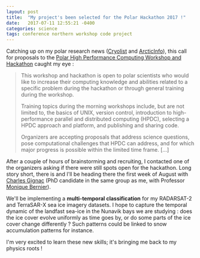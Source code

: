 ```yaml
---
layout: post
title:  "My project's been selected for the Polar Hackathon 2017 !"
date:   2017-07-11 12:55:21 -0400
categories: science
tags: conference northern workshop code project
---
```

Catching up on my polar research news ([Cryolist][Cryolist] and [ArcticInfo][ArcticInfo]), this call for proposals to the [Polar High Performance Computing Workshop and Hackathon][PolarHackathon-Post] caught my eye :
>This workshop and hackathon is open to polar scientists who would like to increase their computing knowledge and abilities related to a specific problem during the hackathon or through general training during the workshop.
>
>Training topics during the morning workshops include, but are not limited to, the basics of UNIX, version control, introduction to
high-performance parallel and distributed computing (HPDC), selecting a HPDC approach and platform, and publishing and sharing code.
>
>Organizers are accepting proposals that address science questions, pose computational challenges that HPDC can address, and for which major progress is possible within the limited time frame. [...]

After a couple of hours of brainstorming and recruiting, I contacted one of the organizers asking if there were still spots open for the hackathon. Long story short, there is and I'll be heading there the first week of August with [Charles Gignac][CharlesGignac-CEN] (PhD candidate in the same group as me, with Professor [Monique Bernier][MBGroup-Page]).

We'll be implementing a **multi-temporal classification** for my RADARSAT-2 and TerraSAR-X sea ice imagery datasets. I hope to capture the temporal dynamic of the landfast sea-ice in the Nunavik bays we are studying : does the ice cover evolve uniformly as time goes by, or do some parts of the ice cover change differently ? Such patterns could be linked to snow accumulation patterns for instance.

I'm very excited to learn these new skills; it's bringing me back to my physics roots !

[Cryolist]:http://cryolist.org
[ArcticInfo]:https://www.arcus.org/arctic-info
[PolarHackathon-Post]:https://www.arcus.org/events/arctic-calendar/27181
[MBGroup-Page]:http://www.inrs.ca/english/monique-bernier
[CharlesGignac-CEN]:http://www.cen.ulaval.ca/en/membre.aspx?id=3600812&membre=cgignac

[EOSummit17-page]:https://crss-sct.ca/earth-observation-EOSummit17-2017/

